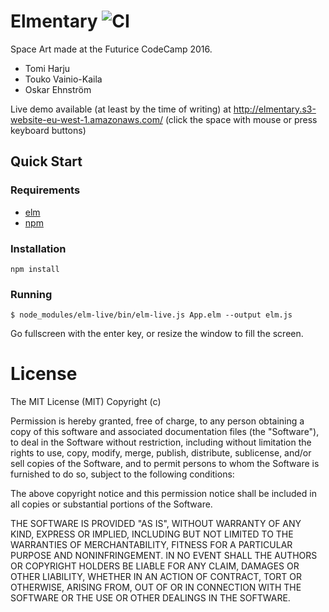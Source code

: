 # Elmentary ![CI](https://travis-ci.org/harjuto/elmentary.svg)

Space Art made at the Futurice CodeCamp 2016.

* Tomi Harju
* Touko Vainio-Kaila
* Oskar Ehnström

Live demo available (at least by the time of writing) at http://elmentary.s3-website-eu-west-1.amazonaws.com/ (click the space with mouse or press keyboard buttons)

## Quick Start

### Requirements

* [elm](http://elm-lang.org/)
* [npm](https://nodejs.org/en/)

### Installation
```
npm install
```

### Running
```
$ node_modules/elm-live/bin/elm-live.js App.elm --output elm.js
```
Go fullscreen with the enter key, or resize the window to fill the screen.


# License

The MIT License (MIT)
Copyright (c) <year> <copyright holders>

Permission is hereby granted, free of charge, to any person obtaining a copy of this software and associated documentation files (the "Software"), to deal in the Software without restriction, including without limitation the rights to use, copy, modify, merge, publish, distribute, sublicense, and/or sell copies of the Software, and to permit persons to whom the Software is furnished to do so, subject to the following conditions:

The above copyright notice and this permission notice shall be included in all copies or substantial portions of the Software.

THE SOFTWARE IS PROVIDED "AS IS", WITHOUT WARRANTY OF ANY KIND, EXPRESS OR IMPLIED, INCLUDING BUT NOT LIMITED TO THE WARRANTIES OF MERCHANTABILITY, FITNESS FOR A PARTICULAR PURPOSE AND NONINFRINGEMENT. IN NO EVENT SHALL THE AUTHORS OR COPYRIGHT HOLDERS BE LIABLE FOR ANY CLAIM, DAMAGES OR OTHER LIABILITY, WHETHER IN AN ACTION OF CONTRACT, TORT OR OTHERWISE, ARISING FROM, OUT OF OR IN CONNECTION WITH THE SOFTWARE OR THE USE OR OTHER DEALINGS IN THE SOFTWARE.
